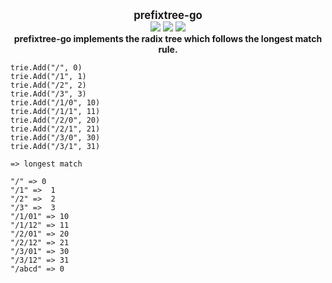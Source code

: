 <p align="center">
  <b>
    <span style="font-size:larger;">prefixtree-go</span>
  </b>
  <br />
   <a href="https://travis-ci.org/detailyang/prefixtree-go"><img src="https://travis-ci.org/detailyang/prefixtree-go.svg?branch=master" /></a>
   <a href="https://ci.appveyor.com/project/detailyang/prefixtree-go"><img src="https://ci.appveyor.com/api/projects/status/e5h8gx4rxosernmt?svg=true" /></a>
   <a href="https://godoc.org/github.com/detailyang/prefixtree-go">
      <img src="https://godoc.org/github.com/detailyang/prefixtree-go?status.svg"/>
   </a>
   <br />
   <b>prefixtree-go implements the radix tree which follows the longest match rule.</b>
</p>

```golang
trie.Add("/", 0)
trie.Add("/1", 1)
trie.Add("/2", 2)
trie.Add("/3", 3)
trie.Add("/1/0", 10)
trie.Add("/1/1", 11)
trie.Add("/2/0", 20)
trie.Add("/2/1", 21)
trie.Add("/3/0", 30)
trie.Add("/3/1", 31)

=> longest match

"/" => 0
"/1" =>  1
"/2" =>  2
"/3" =>  3
"/1/01" => 10
"/1/12" => 11
"/2/01" => 20
"/2/12" => 21
"/3/01" => 30
"/3/12" => 31
"/abcd" => 0
```
